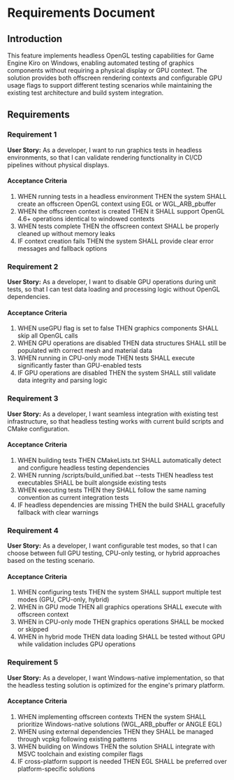 # Requirements Document

## Introduction

This feature implements headless OpenGL testing capabilities for Game Engine Kiro on Windows, enabling automated testing of graphics components without requiring a physical display or GPU context. The solution provides both offscreen rendering contexts and configurable GPU usage flags to support different testing scenarios while maintaining the existing test architecture and build system integration.

## Requirements

### Requirement 1

**User Story:** As a developer, I want to run graphics tests in headless environments, so that I can validate rendering functionality in CI/CD pipelines without physical displays.

#### Acceptance Criteria

1. WHEN running tests in a headless environment THEN the system SHALL create an offscreen OpenGL context using EGL or WGL_ARB_pbuffer
2. WHEN the offscreen context is created THEN it SHALL support OpenGL 4.6+ operations identical to windowed contexts
3. WHEN tests complete THEN the offscreen context SHALL be properly cleaned up without memory leaks
4. IF context creation fails THEN the system SHALL provide clear error messages and fallback options

### Requirement 2

**User Story:** As a developer, I want to disable GPU operations during unit tests, so that I can test data loading and processing logic without OpenGL dependencies.

#### Acceptance Criteria

1. WHEN useGPU flag is set to false THEN graphics components SHALL skip all OpenGL calls
2. WHEN GPU operations are disabled THEN data structures SHALL still be populated with correct mesh and material data
3. WHEN running in CPU-only mode THEN tests SHALL execute significantly faster than GPU-enabled tests
4. IF GPU operations are disabled THEN the system SHALL still validate data integrity and parsing logic

### Requirement 3

**User Story:** As a developer, I want seamless integration with existing test infrastructure, so that headless testing works with current build scripts and CMake configuration.

#### Acceptance Criteria

1. WHEN building tests THEN CMakeLists.txt SHALL automatically detect and configure headless testing dependencies
2. WHEN running /scripts/build_unified.bat --tests THEN headless test executables SHALL be built alongside existing tests
3. WHEN executing tests THEN they SHALL follow the same naming convention as current integration tests
4. IF headless dependencies are missing THEN the build SHALL gracefully fallback with clear warnings

### Requirement 4

**User Story:** As a developer, I want configurable test modes, so that I can choose between full GPU testing, CPU-only testing, or hybrid approaches based on the testing scenario.

#### Acceptance Criteria

1. WHEN configuring tests THEN the system SHALL support multiple test modes (GPU, CPU-only, hybrid)
2. WHEN in GPU mode THEN all graphics operations SHALL execute with offscreen context
3. WHEN in CPU-only mode THEN graphics operations SHALL be mocked or skipped
4. WHEN in hybrid mode THEN data loading SHALL be tested without GPU while validation includes GPU operations

### Requirement 5

**User Story:** As a developer, I want Windows-native implementation, so that the headless testing solution is optimized for the engine's primary platform.

#### Acceptance Criteria

1. WHEN implementing offscreen contexts THEN the system SHALL prioritize Windows-native solutions (WGL_ARB_pbuffer or ANGLE EGL)
2. WHEN using external dependencies THEN they SHALL be managed through vcpkg following existing patterns
3. WHEN building on Windows THEN the solution SHALL integrate with MSVC toolchain and existing compiler flags
4. IF cross-platform support is needed THEN EGL SHALL be preferred over platform-specific solutions
